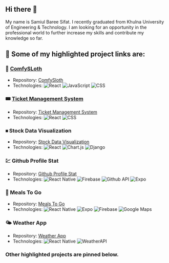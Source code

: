 ## Hi there 👋

My name is Samiul Baree Sifat. I recently graduated from Khulna University of Engineering & Technology. I am looking for an opportunity in the professional world to further increase my skills and contribute my knowledge so far. 

## 🔭 Some of my highlighted project links are:

### 💒 [ComfySLoth](https://comfy-sloth-ssifu.netlify.app/)
- Repository: [ComfySloth](https://github.com/ssifu/ComfySloth)
- Technologies: ![React](https://img.shields.io/badge/-React-blueviolet) ![JavaScript](https://img.shields.io/badge/-JavaScript-yellow) ![CSS](https://img.shields.io/badge/-CSS-blue)


### 🎟 [Ticket Management System](https://ticket-management-system-samiulsifat.netlify.app/)
- Repository: [Ticket Management System](https://github.com/ssifu/Ticket-Management-System)
- Technologies: ![React](https://img.shields.io/badge/-React-blueviolet) ![CSS](https://img.shields.io/badge/-CSS-blue)
  
### ⏹ Stock Data Visualization
- Repository: [Stock Data Visualization](https://github.com/ssifu/Stock-Data-Visualization-Frontend/)
- Technologies: ![React](https://img.shields.io/badge/-React-blueviolet) ![Chart.js](https://img.shields.io/badge/-Chart.js-orange) ![Django](https://img.shields.io/badge/-Django-green)

### 💹 Github Profile Stat
- Repository: [Github Profile Stat](https://github.com/ssifu/github-user-stat)
- Technologies: ![React Native](https://img.shields.io/badge/-React_Native-indigo) ![Firebase](https://img.shields.io/badge/-Firebase-gold) ![Github API](https://img.shields.io/badge/-Github_API-cyan) ![Expo](https://img.shields.io/badge/-Expo-purple)

### 🍔 Meals To Go
- Repository: [Meals To Go](https://github.com/ssifu/meals-to-go)
- Technologies: ![React Native](https://img.shields.io/badge/-React_Native-indigo) ![Expo](https://img.shields.io/badge/-Expo-purple) ![Firebase](https://img.shields.io/badge/-Firebase-gold) ![Google Maps](https://img.shields.io/badge/-Google_Maps-teal)

### 🌤 Weather App
- Repository: [Weather App](https://github.com/ssifu/weather-app)
- Technologies: ![React Native](https://img.shields.io/badge/-React_Native-indigo) ![WeatherAPI](https://img.shields.io/badge/-WeatherAPI-teal)


### Other highlighted projects are pinned below.
<!--
**ssifu/ssifu** is a ✨ _special_ ✨ repository because its `README.md` (this file) appears on your GitHub profile.

Here are some ideas to get you started:

- 🔭 I’m currently working on ...
- 🌱 I’m currently learning ...
- 👯 I’m looking to collaborate on ...
- 🤔 I’m looking for help with ...
- 💬 Ask me about ...
- 📫 How to reach me: ...
- 😄 Pronouns: ...
- ⚡ Fun fact: ...
-->
